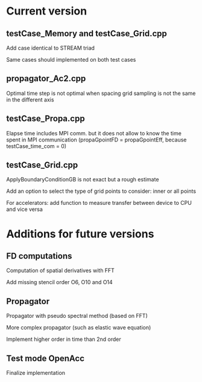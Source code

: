 
# Current version

## testCase_Memory and testCase_Grid.cpp

Add case identical to STREAM triad

Same cases should implemented on both test cases

## propagator_Ac2.cpp

Optimal time step is not optimal when spacing grid sampling is not the same in the different axis

## testCase_Propa.cpp

Elapse time includes MPI comm. but it does not allow to know the time spent in MPI communication (propaGpointFD = propaGpointEff, because testCase_time_com = 0)

## testCase_Grid.cpp

ApplyBoundaryConditionGB is not exact but a rough estimate

Add an option to select the type of grid points to consider: inner or all points

For accelerators: add function to measure transfer between device to CPU and vice versa

# Additions for future versions

## FD computations

Computation of spatial derivatives with FFT

Add missing stencil order O6, O10 and O14

## Propagator

Propagator with pseudo spectral method (based on FFT)

More complex propagator (such as elastic wave equation)

Implement higher order in time than 2nd order

## Test mode OpenAcc

Finalize implementation
